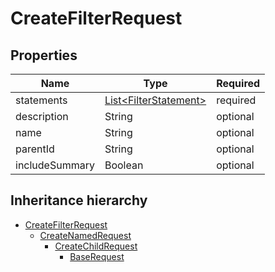 

# CreateFilterRequest

## Properties

Name | Type | Required
-------- | -------- | --------
statements | [List&lt;FilterStatement&gt;](FilterStatement.md) | required
description | String | optional
name | String | optional
parentId | String | optional
includeSummary | Boolean | optional




## Inheritance hierarchy


* [CreateFilterRequest](CreateFilterRequest.md)
    * [CreateNamedRequest](CreateNamedRequest.md)
        * [CreateChildRequest](CreateChildRequest.md)
            * [BaseRequest](BaseRequest.md)
